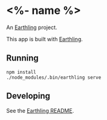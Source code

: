 # <%- name %>

An [Earthling](https://github.com/thomasboyt/earthling) project.

This app is built with [Earthling](https://github.com/thomasboyt/earthling).

## Running

```
npm install
./node_modules/.bin/earthling serve
```

## Developing

See the [Earthling README](https://github.com/thomasboyt/earthling#earthling).

